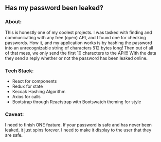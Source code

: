 ## Has my password been leaked?

### About:
This is honestly one of my coolest projects. I was tasked with finding and communicating with any free (open) API, and I found one for checking passwords.
How it, and my application works is by hashing the password into an unrecognizable string of characters 512 bytes long! Then out of all of that mess, we only send the first 10 characters to the API!!! With the data they send a reply whether or not the password has been leaked online.

### Tech Stack:
- React for components
- Redux for state
- Keccak Hashing Algorithm
- Axios for calls
- Bootstrap through Reactstrap with Bootswatch theming for style

### Caveat:
I need to finish ONE feature. If your password is safe and has never been leaked, it just spins forever. I need to make it display to the user that they are safe.